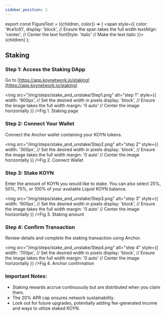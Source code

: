 ```yaml
---
sidebar_position: 2
---
```


<!-- ## How to: Add KOY Network to Anchor Wallet -->

export const FigureText = ({children, color}) => (
<span
style={{
      color: '#ce1c61',
      display: 'block', // Ensure the span takes the full width
      textAlign: 'center', // Center the text
      fontStyle: 'italic' // Make the text italic
    }}>
{children}
</span>
);

## Staking

### Step 1: Access the Staking DApp

Go to [https://app.koynetwork.io/staking](https://app.koynetwork.io/staking)

<img
src="/img/steps/stake_and_unstake/Step1.png"
alt="step 1"
style={{
      width: '900px', // Set the desired width in pixels
      display: 'block', // Ensure the image takes the full width
      margin: '0 auto' // Center the image horizontally
    }}
/><FigureText>Fig 1. Staking page</FigureText>

### Step 2: Connect Your Wallet

Connect the Anchor wallet containing your KOYN tokens.

<img
src="/img/steps/stake_and_unstake/Step2.png"
alt="step 2"
style={{
      width: '300px', // Set the desired width in pixels
      display: 'block', // Ensure the image takes the full width
      margin: '0 auto' // Center the image horizontally
    }}
/><FigureText>Fig 2. Connect Wallet</FigureText>

### Step 3: Stake KOYN

Enter the amount of KOYN you would like to stake. You can also select 25%, 50%, 75%, or 100% of your available Liquid KOYN balance.

<img
src="/img/steps/stake_and_unstake/Step3.png"
alt="step 3"
style={{
      width: '600px', // Set the desired width in pixels
      display: 'block', // Ensure the image takes the full width
      margin: '0 auto' // Center the image horizontally
    }}
/><FigureText>Fig 3. Staking amount</FigureText>

### Step 4: Confirm Transaction

Review details and complete the staking transaction using Anchor.

<img
src="/img/steps/stake_and_unstake/Step4.png"
alt="step 4"
style={{
      width: '700px', // Set the desired width in pixels
      display: 'block', // Ensure the image takes the full width
      margin: '0 auto' // Center the image horizontally
    }}
/><FigureText>Fig 4. Anchor confirmation</FigureText>

### Important Notes:

- Staking rewards accrue continuously but are distributed when you claim them.
- The 20% APR cap ensures network sustainability.
- Look out for future upgrades, potentially adding fee-generated income and ways to utilize staked KOYN.
